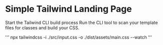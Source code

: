 # Simple Tailwind Landing Page

Start the Tailwind CLI build process
Run the CLI tool to scan your template files for classes and build your CSS.

'''
npx tailwindcss -i ./src/input.css -o ./dist/assets/main.css --watch
'''